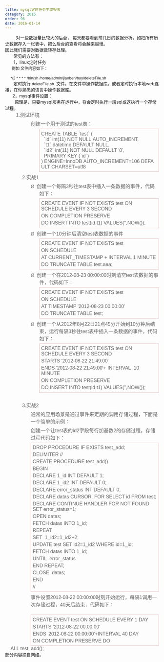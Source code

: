```yaml
---
title: mysql定时任务生成报表
category: 2016
order: 96
date: 2016-01-14
---
```

<div>&nbsp; &nbsp; &nbsp; &nbsp; &nbsp;对一些数据量比较大的后台， 每天都要看到前几日的数据分析，如把所有历史数据存入一张表中，把么后台的查看将会越来越慢。<br/>
因此我们需要对数据做转存处理。<br/>
<span>&nbsp; &nbsp; &nbsp; &nbsp;常见的方法有：<br/>
&nbsp; &nbsp; &nbsp; &nbsp;1，linux定时任务<br/>
</span><p style="margin-top:0px;margin-bottom:14px;font-family:Verdana, Geneva, Arial, Helvetica, sans-serif;font-size:12.8000001907349px">&nbsp;&nbsp;&nbsp;&nbsp;&nbsp;&nbsp;例如 文件内容如下：</p>
<span style="font-family:Verdana, Geneva, Arial, Helvetica, sans-serif;font-size:12.8000001907349px">&nbsp; &nbsp; &nbsp;*/2 * * * * /bin/sh /home/admin/jiaoben/buy/deleteFile.sh&nbsp;</span><span>&nbsp;<br/>
<span>&nbsp; &nbsp; &nbsp; &nbsp;定时执行&nbsp;</span></span><span style="font-family:Verdana, Geneva, Arial, Helvetica, sans-serif;font-size:12.8000001907349px">deleteFile.sh&nbsp;</span><span>&nbsp;文件，在文件中操作数据库。或者定时执行本地web连接，在你熟悉的语言中操作数据库。<br/>
<span>&nbsp; &nbsp; &nbsp;&nbsp;2，mysql事件设置：<br/>
<span>&nbsp; &nbsp; &nbsp; &nbsp;&nbsp;原理是，只要mysql服务在运行中，将会定时执行一段sql或这执行一个存储过程。<br/>
<span>&nbsp; &nbsp; &nbsp; &nbsp; &nbsp;</span></span></span></span><span style="color:rgb(102, 102, 102);font-family:宋体, Arial;font-size:16px;text-indent:-21pt;word-wrap:break-word"><span style="word-wrap:break-word">1.</span></span><span style="color:rgb(102, 102, 102);font-size:16px;text-indent:-21pt;word-wrap:break-word;font-family:宋体">测试环境</span><p style="word-wrap:break-word;margin-top:5px;margin-bottom:5px;margin-left:63pt;padding:0px;color:rgb(102, 102, 102);font-family:宋体, Arial;font-size:16px"><span style="word-wrap:break-word;font-family:宋体">创建一个用于测试的</span><span style="word-wrap:break-word">test</span><span style="word-wrap:break-word;font-family:宋体">表：</span></p>

<div style="word-wrap:break-word;color:rgb(102, 102, 102);font-family:宋体, Arial;font-size:16px;border:1pt solid rgb(229, 184, 183);padding:1pt 4pt;margin-left:84pt;margin-right:0cm"><p style="word-wrap:break-word;margin-top:5px;margin-bottom:5px;margin-left:0cm;padding:0cm;border:none;background-image:initial;background-attachment:initial;background-size:initial;background-origin:initial;background-clip:initial;background-position:initial;background-repeat:initial"><span style="word-wrap:break-word">CREATE&nbsp;TABLE&nbsp;`test`&nbsp;(<br style="word-wrap:break-word">&nbsp;&nbsp;`id`&nbsp;int(11)&nbsp;NOT&nbsp;NULL&nbsp;AUTO_INCREMENT,<br style="word-wrap:break-word">&nbsp;&nbsp;`t1`&nbsp;datetime&nbsp;DEFAULT&nbsp;NULL,<br style="word-wrap:break-word">&nbsp;&nbsp;`id2`&nbsp;int(11)&nbsp;NOT&nbsp;NULL&nbsp;DEFAULT&nbsp;'0',<br style="word-wrap:break-word">&nbsp;&nbsp;PRIMARY&nbsp;KEY&nbsp;(`id`)<br style="word-wrap:break-word">)&nbsp;ENGINE=InnoDB&nbsp;AUTO_INCREMENT=106&nbsp;DEFAULT&nbsp;CHARSET=utf8</span></p>
</div>
<p style="word-wrap:break-word;margin-top:5px;margin-bottom:5px;margin-left:63pt;padding:0px;color:rgb(102, 102, 102);font-family:宋体, Arial;font-size:16px;text-indent:-21pt"><span style="word-wrap:break-word"><span style="word-wrap:break-word">2.</span></span><span style="word-wrap:break-word;font-family:宋体">实战</span><span style="word-wrap:break-word">1</span></p>
<p style="word-wrap:break-word;margin-top:5px;margin-bottom:5px;margin-left:84pt;padding:0px;color:rgb(102, 102, 102);font-family:宋体, Arial;font-size:16px;text-indent:-21pt"><span style="word-wrap:break-word;font-family:Wingdings"><span style="word-wrap:break-word">Ø<span style="word-wrap:break-word">&nbsp;&nbsp;</span></span></span><span style="word-wrap:break-word;font-family:宋体">创建一个每隔</span><span style="word-wrap:break-word">3</span><span style="word-wrap:break-word;font-family:宋体">秒往</span><span style="word-wrap:break-word">test</span><span style="word-wrap:break-word;font-family:宋体">表中插入一条数据的事件，代码如下：</span></p>

<div style="word-wrap:break-word;color:rgb(102, 102, 102);font-family:宋体, Arial;font-size:16px;border:1pt solid rgb(229, 184, 183);padding:1pt 4pt;margin-left:84pt;margin-right:0cm"><p style="word-wrap:break-word;margin-top:5px;margin-bottom:5px;margin-left:0cm;padding:0cm;border:none;background-image:initial;background-attachment:initial;background-size:initial;background-origin:initial;background-clip:initial;background-position:initial;background-repeat:initial"><span style="word-wrap:break-word">CREATE EVENT IF NOT EXISTS test ON SCHEDULE EVERY 3 SECOND</span></p>
<p style="word-wrap:break-word;margin-top:5px;margin-bottom:5px;margin-left:0cm;padding:0cm;border:none;background-image:initial;background-attachment:initial;background-size:initial;background-origin:initial;background-clip:initial;background-position:initial;background-repeat:initial"><span style="word-wrap:break-word">ON COMPLETION PRESERVE</span></p>
<p style="word-wrap:break-word;margin-top:5px;margin-bottom:5px;margin-left:0cm;padding:0cm;text-indent:0cm;border:none;background-image:initial;background-attachment:initial;background-size:initial;background-origin:initial;background-clip:initial;background-position:initial;background-repeat:initial"><span style="word-wrap:break-word">DO INSERT INTO test(id,t1) VALUES('',NOW());</span></p>
</div>
<p style="word-wrap:break-word;margin-top:5px;margin-bottom:5px;margin-left:84pt;padding:0px;color:rgb(102, 102, 102);font-family:宋体, Arial;font-size:16px;text-indent:-21pt"><span style="word-wrap:break-word;font-family:Wingdings"><span style="word-wrap:break-word">Ø<span style="word-wrap:break-word">&nbsp;&nbsp;</span></span></span><span style="word-wrap:break-word;font-family:宋体">创建一个</span><span style="word-wrap:break-word">10</span><span style="word-wrap:break-word;font-family:宋体">分钟后清空</span><span style="word-wrap:break-word">test</span><span style="word-wrap:break-word;font-family:宋体">表数据的事件</span></p>

<div style="word-wrap:break-word;color:rgb(102, 102, 102);font-family:宋体, Arial;font-size:16px;border:1pt solid rgb(229, 184, 183);padding:1pt 4pt;margin-left:84pt;margin-right:0cm"><p style="word-wrap:break-word;margin-top:5px;margin-bottom:5px;margin-left:0cm;padding:0cm;border:none;background-image:initial;background-attachment:initial;background-size:initial;background-origin:initial;background-clip:initial;background-position:initial;background-repeat:initial"><span style="word-wrap:break-word">CREATE EVENT IF NOT EXISTS test</span></p>
<p style="word-wrap:break-word;margin-top:5px;margin-bottom:5px;margin-left:0cm;padding:0cm;border:none;background-image:initial;background-attachment:initial;background-size:initial;background-origin:initial;background-clip:initial;background-position:initial;background-repeat:initial"><span style="word-wrap:break-word">ON SCHEDULE</span></p>
<p style="word-wrap:break-word;margin-top:5px;margin-bottom:5px;margin-left:0cm;padding:0cm;border:none;background-image:initial;background-attachment:initial;background-size:initial;background-origin:initial;background-clip:initial;background-position:initial;background-repeat:initial"><span style="word-wrap:break-word">AT CURRENT_TIMESTAMP + INTERVAL 1 MINUTE</span></p>
<p style="word-wrap:break-word;margin-top:5px;margin-bottom:5px;margin-left:0cm;padding:0cm;border:none;background-image:initial;background-attachment:initial;background-size:initial;background-origin:initial;background-clip:initial;background-position:initial;background-repeat:initial"><span style="word-wrap:break-word">DO TRUNCATE TABLE test.aaa;</span></p>
</div>
<p style="word-wrap:break-word;margin-top:5px;margin-bottom:5px;margin-left:84pt;padding:0px;color:rgb(102, 102, 102);font-family:宋体, Arial;font-size:16px;text-indent:-21pt"><span style="word-wrap:break-word;font-family:Wingdings"><span style="word-wrap:break-word">Ø<span style="word-wrap:break-word">&nbsp;&nbsp;</span></span></span><span style="word-wrap:break-word;font-family:宋体">创建一个在</span><span style="word-wrap:break-word">2012-08-23 00:00:00</span><span style="word-wrap:break-word;font-family:宋体">时刻清空</span><span style="word-wrap:break-word">test</span><span style="word-wrap:break-word;font-family:宋体">表数据的事件，代码如下：</span></p>

<div style="word-wrap:break-word;color:rgb(102, 102, 102);font-family:宋体, Arial;font-size:16px;border:1pt solid rgb(229, 184, 183);padding:1pt 4pt;margin-left:84pt;margin-right:0cm"><p style="word-wrap:break-word;margin-top:5px;margin-bottom:5px;margin-left:0cm;padding:0cm;border:none;background-image:initial;background-attachment:initial;background-size:initial;background-origin:initial;background-clip:initial;background-position:initial;background-repeat:initial"><span style="word-wrap:break-word">CREATE EVENT IF NOT EXISTS test</span></p>
<p style="word-wrap:break-word;margin-top:5px;margin-bottom:5px;margin-left:0cm;padding:0cm;border:none;background-image:initial;background-attachment:initial;background-size:initial;background-origin:initial;background-clip:initial;background-position:initial;background-repeat:initial"><span style="word-wrap:break-word">ON SCHEDULE</span></p>
<p style="word-wrap:break-word;margin-top:5px;margin-bottom:5px;margin-left:0cm;padding:0cm;border:none;background-image:initial;background-attachment:initial;background-size:initial;background-origin:initial;background-clip:initial;background-position:initial;background-repeat:initial"><span style="word-wrap:break-word">AT TIMESTAMP '2012-08-23 00:00:00'</span></p>
<p style="word-wrap:break-word;margin-top:5px;margin-bottom:5px;margin-left:0cm;padding:0cm;border:none;background-image:initial;background-attachment:initial;background-size:initial;background-origin:initial;background-clip:initial;background-position:initial;background-repeat:initial"><span style="word-wrap:break-word">DO TRUNCATE TABLE test;</span></p>
</div>
<p style="word-wrap:break-word;margin-top:5px;margin-bottom:5px;margin-left:84pt;padding:0px;color:rgb(102, 102, 102);font-family:宋体, Arial;font-size:16px;text-indent:-21pt"><span style="word-wrap:break-word;font-family:Wingdings"><span style="word-wrap:break-word">Ø<span style="word-wrap:break-word">&nbsp;&nbsp;</span></span></span><span style="word-wrap:break-word;font-family:宋体">创建一个从</span><span style="word-wrap:break-word">2012</span><span style="word-wrap:break-word;font-family:宋体">年</span><span style="word-wrap:break-word">8</span><span style="word-wrap:break-word;font-family:宋体">月</span><span style="word-wrap:break-word">22</span><span style="word-wrap:break-word;font-family:宋体">日</span><span style="word-wrap:break-word">21</span><span style="word-wrap:break-word;font-family:宋体">点</span><span style="word-wrap:break-word">45</span><span style="word-wrap:break-word;font-family:宋体">分开始到</span><span style="word-wrap:break-word">10</span><span style="word-wrap:break-word;font-family:宋体">分钟后结束，运行每隔</span><span style="word-wrap:break-word">3</span><span style="word-wrap:break-word;font-family:宋体">秒往</span><span style="word-wrap:break-word">test</span><span style="word-wrap:break-word;font-family:宋体">表中插入一条数据的事件，代码如下：</span></p>

<div style="word-wrap:break-word;color:rgb(102, 102, 102);font-family:宋体, Arial;font-size:16px;border:1pt solid rgb(229, 184, 183);padding:1pt 4pt;margin-left:84pt;margin-right:0cm"><p style="word-wrap:break-word;margin-top:5px;margin-bottom:5px;margin-left:0cm;padding:0cm;border:none;background-image:initial;background-attachment:initial;background-size:initial;background-origin:initial;background-clip:initial;background-position:initial;background-repeat:initial"><span style="word-wrap:break-word">CREATE EVENT IF NOT EXISTS test ON SCHEDULE EVERY 3 SECOND</span></p>
<p style="word-wrap:break-word;margin-top:5px;margin-bottom:5px;margin-left:0cm;padding:0cm;border:none;background-image:initial;background-attachment:initial;background-size:initial;background-origin:initial;background-clip:initial;background-position:initial;background-repeat:initial"><span style="word-wrap:break-word">STARTS '2012-08-22 21:49:00'<span style="word-wrap:break-word">&nbsp;</span></span></p>
<p style="word-wrap:break-word;margin-top:5px;margin-bottom:5px;margin-left:0cm;padding:0cm;border:none;background-image:initial;background-attachment:initial;background-size:initial;background-origin:initial;background-clip:initial;background-position:initial;background-repeat:initial"><span style="word-wrap:break-word">ENDS '2012-08-22 21:49:00'+ INTERVAL<span style="word-wrap:break-word">&nbsp;&nbsp;</span>10 MINUTE</span></p>
<p style="word-wrap:break-word;margin-top:5px;margin-bottom:5px;margin-left:0cm;padding:0cm;border:none;background-image:initial;background-attachment:initial;background-size:initial;background-origin:initial;background-clip:initial;background-position:initial;background-repeat:initial"><span style="word-wrap:break-word">ON COMPLETION PRESERVE</span></p>
<p style="word-wrap:break-word;margin-top:5px;margin-bottom:5px;margin-left:0cm;padding:0cm;border:none;background-image:initial;background-attachment:initial;background-size:initial;background-origin:initial;background-clip:initial;background-position:initial;background-repeat:initial"><span style="word-wrap:break-word">DO INSERT INTO test(id,t1) VALUES('',NOW());</span></p>
</div>
<p style="word-wrap:break-word;margin-top:5px;margin-bottom:5px;margin-left:63pt;padding:0px;color:rgb(102, 102, 102);font-family:宋体, Arial;font-size:16px;text-indent:0cm"><span style="word-wrap:break-word">&nbsp;</span></p>
<p style="word-wrap:break-word;margin-top:5px;margin-bottom:5px;margin-left:63pt;padding:0px;color:rgb(102, 102, 102);font-family:宋体, Arial;font-size:16px;text-indent:-21pt"><span style="word-wrap:break-word"><span style="word-wrap:break-word">3.</span></span><span style="word-wrap:break-word;font-family:宋体">实战</span><span style="word-wrap:break-word">2</span></p>
<p style="word-wrap:break-word;margin-top:5px;margin-bottom:5px;margin-left:63pt;padding:0px;color:rgb(102, 102, 102);font-family:宋体, Arial;font-size:16px"><span style="word-wrap:break-word;font-family:宋体">通常的应用场景是通过事件来定期的调用存储过程，下面是一个简单的示例：</span></p>
<p style="word-wrap:break-word;margin-top:5px;margin-bottom:5px;margin-left:63pt;padding:0px;color:rgb(102, 102, 102);font-family:宋体, Arial;font-size:16px"><span style="word-wrap:break-word;font-family:宋体">创建一个让</span><span style="word-wrap:break-word">test</span><span style="word-wrap:break-word;font-family:宋体">表的</span><span style="word-wrap:break-word">id2</span><span style="word-wrap:break-word;font-family:宋体">字段每行加基数</span><span style="word-wrap:break-word">2</span><span style="word-wrap:break-word;font-family:宋体">的存储过程，存储过程代码如下：</span></p>

<div style="word-wrap:break-word;color:rgb(102, 102, 102);font-family:宋体, Arial;font-size:16px;border:1pt solid rgb(229, 184, 183);padding:1pt 4pt;margin-left:63pt;margin-right:0cm"><p style="word-wrap:break-word;margin-top:5px;margin-bottom:5px;padding:0cm;border:none;background-image:initial;background-attachment:initial;background-size:initial;background-origin:initial;background-clip:initial;background-position:initial;background-repeat:initial"><span style="word-wrap:break-word">DROP PROCEDURE IF EXISTS test_add;</span></p>
<p style="word-wrap:break-word;margin-top:5px;margin-bottom:5px;padding:0cm;border:none;background-image:initial;background-attachment:initial;background-size:initial;background-origin:initial;background-clip:initial;background-position:initial;background-repeat:initial"><span style="word-wrap:break-word">DELIMITER //</span></p>
<p style="word-wrap:break-word;margin-top:5px;margin-bottom:5px;padding:0cm;border:none;background-image:initial;background-attachment:initial;background-size:initial;background-origin:initial;background-clip:initial;background-position:initial;background-repeat:initial"><span style="word-wrap:break-word">CREATE PROCEDURE test_add()</span></p>
<p style="word-wrap:break-word;margin-top:5px;margin-bottom:5px;padding:0cm;border:none;background-image:initial;background-attachment:initial;background-size:initial;background-origin:initial;background-clip:initial;background-position:initial;background-repeat:initial"><span style="word-wrap:break-word">BEGIN</span></p>
<p style="word-wrap:break-word;margin-top:5px;margin-bottom:5px;padding:0cm;border:none;background-image:initial;background-attachment:initial;background-size:initial;background-origin:initial;background-clip:initial;background-position:initial;background-repeat:initial"><span style="word-wrap:break-word">DECLARE 1_id INT DEFAULT 1;</span></p>
<p style="word-wrap:break-word;margin-top:5px;margin-bottom:5px;padding:0cm;border:none;background-image:initial;background-attachment:initial;background-size:initial;background-origin:initial;background-clip:initial;background-position:initial;background-repeat:initial"><span style="word-wrap:break-word">DECLARE 1_id2 INT DEFAULT 0;</span></p>
<p style="word-wrap:break-word;margin-top:5px;margin-bottom:5px;padding:0cm;border:none;background-image:initial;background-attachment:initial;background-size:initial;background-origin:initial;background-clip:initial;background-position:initial;background-repeat:initial"><span style="word-wrap:break-word">DECLARE error_status INT DEFAULT 0;</span></p>
<p style="word-wrap:break-word;margin-top:5px;margin-bottom:5px;padding:0cm;border:none;background-image:initial;background-attachment:initial;background-size:initial;background-origin:initial;background-clip:initial;background-position:initial;background-repeat:initial"><span style="word-wrap:break-word">DECLARE datas CURSOR<span style="word-wrap:break-word">&nbsp;&nbsp;</span>FOR SELECT id FROM test;</span></p>
<p style="word-wrap:break-word;margin-top:5px;margin-bottom:5px;padding:0cm;border:none;background-image:initial;background-attachment:initial;background-size:initial;background-origin:initial;background-clip:initial;background-position:initial;background-repeat:initial"><span style="word-wrap:break-word">DECLARE CONTINUE HANDLER FOR NOT FOUND SET error_status=1;</span></p>
<p style="word-wrap:break-word;margin-top:5px;margin-bottom:5px;padding:0cm;border:none;background-image:initial;background-attachment:initial;background-size:initial;background-origin:initial;background-clip:initial;background-position:initial;background-repeat:initial"><span style="word-wrap:break-word">OPEN datas;</span></p>
<p style="word-wrap:break-word;margin-top:5px;margin-bottom:5px;padding:0cm;border:none;background-image:initial;background-attachment:initial;background-size:initial;background-origin:initial;background-clip:initial;background-position:initial;background-repeat:initial"><span style="word-wrap:break-word">FETCH datas INTO 1_id;</span></p>
<p style="word-wrap:break-word;margin-top:5px;margin-bottom:5px;padding:0cm;border:none;background-image:initial;background-attachment:initial;background-size:initial;background-origin:initial;background-clip:initial;background-position:initial;background-repeat:initial"><span style="word-wrap:break-word">REPEAT</span></p>
<p style="word-wrap:break-word;margin-top:5px;margin-bottom:5px;padding:0cm;border:none;background-image:initial;background-attachment:initial;background-size:initial;background-origin:initial;background-clip:initial;background-position:initial;background-repeat:initial"><span style="word-wrap:break-word">SET<span style="word-wrap:break-word">&nbsp;&nbsp;</span>1_id2=1_id2+2;</span></p>
<p style="word-wrap:break-word;margin-top:5px;margin-bottom:5px;padding:0cm;border:none;background-image:initial;background-attachment:initial;background-size:initial;background-origin:initial;background-clip:initial;background-position:initial;background-repeat:initial"><span style="word-wrap:break-word">UPDATE test SET id2=1_id2 WHERE id=1_id;</span></p>
<p style="word-wrap:break-word;margin-top:5px;margin-bottom:5px;padding:0cm;border:none;background-image:initial;background-attachment:initial;background-size:initial;background-origin:initial;background-clip:initial;background-position:initial;background-repeat:initial"><span style="word-wrap:break-word">FETCH datas INTO 1_id;</span></p>
<p style="word-wrap:break-word;margin-top:5px;margin-bottom:5px;padding:0cm;border:none;background-image:initial;background-attachment:initial;background-size:initial;background-origin:initial;background-clip:initial;background-position:initial;background-repeat:initial"><span style="word-wrap:break-word">UNTIL<span style="word-wrap:break-word">&nbsp;&nbsp;</span>error_status</span></p>
<p style="word-wrap:break-word;margin-top:5px;margin-bottom:5px;padding:0cm;border:none;background-image:initial;background-attachment:initial;background-size:initial;background-origin:initial;background-clip:initial;background-position:initial;background-repeat:initial"><span style="word-wrap:break-word">END REPEAT;</span></p>
<p style="word-wrap:break-word;margin-top:5px;margin-bottom:5px;padding:0cm;border:none;background-image:initial;background-attachment:initial;background-size:initial;background-origin:initial;background-clip:initial;background-position:initial;background-repeat:initial"><span style="word-wrap:break-word">CLOSE<span style="word-wrap:break-word">&nbsp;&nbsp;</span>datas;</span></p>
<p style="word-wrap:break-word;margin-top:5px;margin-bottom:5px;padding:0cm;border:none;background-image:initial;background-attachment:initial;background-size:initial;background-origin:initial;background-clip:initial;background-position:initial;background-repeat:initial"><span style="word-wrap:break-word">END</span></p>
<p style="word-wrap:break-word;margin-top:5px;margin-bottom:5px;padding:0cm;border:none;background-image:initial;background-attachment:initial;background-size:initial;background-origin:initial;background-clip:initial;background-position:initial;background-repeat:initial"><span style="word-wrap:break-word">//</span></p>
</div>
<p style="word-wrap:break-word;margin-top:5px;margin-bottom:5px;margin-left:63pt;padding:0px;color:rgb(102, 102, 102);font-family:宋体, Arial;font-size:16px"><span style="word-wrap:break-word;font-family:宋体">事件设置</span><span style="word-wrap:break-word">2012-08-22 00:00:00</span><span style="word-wrap:break-word;font-family:宋体">时刻开始运行，每隔</span><span style="word-wrap:break-word">1</span><span style="word-wrap:break-word;font-family:宋体">调用一次存储过程，</span><span style="word-wrap:break-word">40</span><span style="word-wrap:break-word;font-family:宋体">天后结束，代码如下：</span></p>
<br/>

<div style="word-wrap:break-word;color:rgb(102, 102, 102);font-family:宋体, Arial;font-size:16px;border:1pt solid rgb(229, 184, 183);padding:1pt 4pt;margin-left:63pt;margin-right:0cm"><p style="word-wrap:break-word;margin-top:5px;margin-bottom:5px;padding:0cm;border:none;background-image:initial;background-attachment:initial;background-size:initial;background-origin:initial;background-clip:initial;background-position:initial;background-repeat:initial"><span style="word-wrap:break-word">CREATE EVENT test ON SCHEDULE EVERY 1 DAY</span></p>
<p style="word-wrap:break-word;margin-top:5px;margin-bottom:5px;padding:0cm;border:none;background-image:initial;background-attachment:initial;background-size:initial;background-origin:initial;background-clip:initial;background-position:initial;background-repeat:initial"><span style="word-wrap:break-word">STARTS '2012-08-22 00:00:00'</span></p>
<p style="word-wrap:break-word;margin-top:5px;margin-bottom:5px;padding:0cm;border:none;background-image:initial;background-attachment:initial;background-size:initial;background-origin:initial;background-clip:initial;background-position:initial;background-repeat:initial"><span style="word-wrap:break-word">ENDS '2012-08-22 00:00:00'+INTERVAL 40 DAY</span></p>
<p style="word-wrap:break-word;margin-top:5px;margin-bottom:5px;padding:0cm;border:none;background-image:initial;background-attachment:initial;background-size:initial;background-origin:initial;background-clip:initial;background-position:initial;background-repeat:initial"><span style="word-wrap:break-word">ON COMPLETION PRESERVE DO</span></p>
</div>
<span style="color:rgb(102, 102, 102);font-family:宋体, Arial;font-size:16px"> &nbsp;&nbsp;&nbsp;&nbsp;ALL test_add();</span><span><span><span><span>&nbsp;<br/>
部分内容摘自网络。</span></span></span></span><br/>
<br/>
</div>
